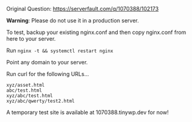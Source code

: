 Original Question: https://serverfault.com/q/1070388/102173

**Warning**: Please do not use it in a production server.

To test, backup your existing nginx.conf and then copy nginx.conf from here to your server.

Run `nginx -t && systemctl restart nginx`

Point any domain to your server.

Run curl for the following URLs...

```
xyz/asset.html
abc/test.html
xyz/abc/test.html
xyz/abc/qwerty/test2.html
```

A temporary test site is available at 1070388.tinywp.dev for now!
